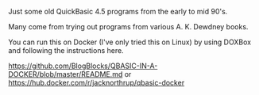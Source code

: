 Just some old QuickBasic 4.5 programs from the early to mid 90's.

Many come from trying out programs from various A. K. Dewdney books.

You can run this on Docker (I've only tried this on Linux) by using DOXBox and following the instructions here.

https://github.com/BlogBlocks/QBASIC-IN-A-DOCKER/blob/master/README.md
or
https://hub.docker.com/r/jacknorthrup/qbasic-docker